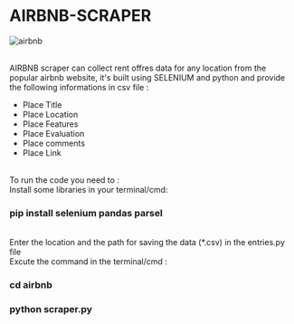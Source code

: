 # AIRBNB-SCRAPER

![airbnb](https://user-images.githubusercontent.com/83681204/133006374-e22794ae-9eaa-4244-8ac9-916fdd872a73.png)

<br>
AIRBNB scraper can collect rent offres data for any location from the popular airbnb website, it's built using SELENIUM and python and provide the following informations in csv file :
<ul>
  <li>Place Title</li>
  <li>Place Location</li>
  <li>Place Features</li>
  <li>Place Evaluation</li>
  <li>Place comments</li>
  <li>Place Link</li>
</ul>
<br>
To run the code you need to :
<br>
Install some libraries in your terminal/cmd: <h3>pip install selenium pandas parsel</h3>
<br>
Enter the location and the path for saving the data (*.csv) in the entries.py file
<br>
Excute the command in the terminal/cmd : 
<h3>cd airbnb</h3>
<h3>python scraper.py</h3>




